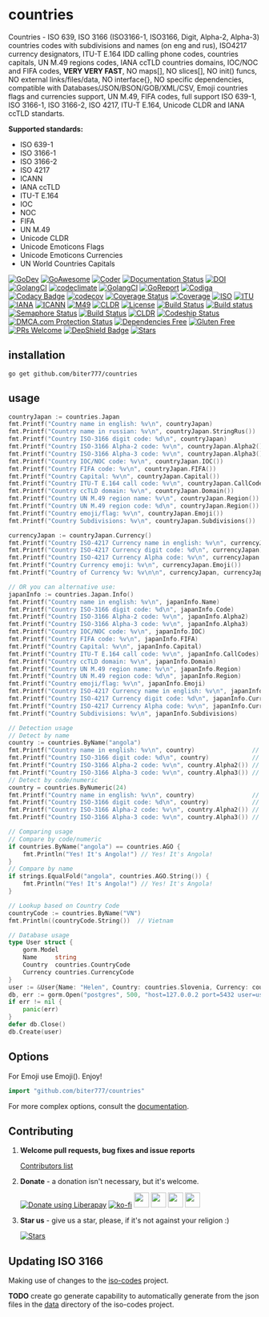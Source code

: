 # countries

Countries - ISO 639, ISO 3166 (ISO3166-1, ISO3166, Digit, Alpha-2, Alpha-3) countries codes with subdivisions and names (on eng and rus), ISO4217 currency designators, ITU-T E.164 IDD calling phone codes, countries capitals, UN M.49 regions codes, IANA ccTLD countries domains, IOC/NOC and FIFA codes, **VERY VERY FAST**, NO maps[], NO slices[], NO init() funcs, NO external links/files/data, NO interface{}, NO specific dependencies, compatible with Databases/JSON/BSON/GOB/XML/CSV, Emoji countries flags and currencies support, UN M.49, FIFA codes, full support ISO 639-1, ISO 3166-1, ISO 3166-2, ISO 4217, ITU-T E.164, Unicode CLDR and IANA ccTLD standarts.

**Supported standards:**
   - ISO 639-1
   - ISO 3166-1
   - ISO 3166-2
   - ISO 4217
   - ICANN
   - IANA ccTLD
   - ITU-T E.164
   - IOC
   - NOC
   - FIFA
   - UN M.49
   - Unicode CLDR 
   - Unicode Emoticons Flags
   - Unicode Emoticons Currencies 
   - UN World Countries Capitals

[![GoDev](https://img.shields.io/badge/godev-reference-5b77b3)](https://pkg.go.dev/github.com/biter777/countries?tab=doc)
[![GoAwesome](https://img.shields.io/badge/awesome%20go-reference-5b77b3)](https://awesome-go.com/utilities/)
[![Coder](https://img.shields.io/badge/coder-reference-5b77b3)](https://coder.social/biter777/countries)
[![Documentation Status](https://readthedocs.org/projects/countries/badge/?version=latest)](https://countries.readthedocs.io/en/latest/?badge=latest)
[![DOI](https://zenodo.org/badge/182808313.svg)](https://zenodo.org/badge/latestdoi/182808313)
[![GolangCI](https://lift.sonatype.com/api/badge/github.com/biter777/countries)](https://lift.sonatype.com/results/github.com/biter777/countries)
[![codeclimate](https://codeclimate.com/github/biter777/countries/badges/gpa.svg)](https://codeclimate.com/github/biter777/countries)
[![GolangCI](https://golangci.com/badges/github.com/biter777/countries.svg?style=flat)](https://golangci.com/r/github.com/biter777/countries)
[![GoReport](https://goreportcard.com/badge/github.com/biter777/countries)](https://goreportcard.com/report/github.com/biter777/countries)
[![Codiga](https://img.shields.io/badge/codiga%20quality-A+-brightgreen)](https://app.codiga.io/project/3255/dashboard)
[![Codacy Badge](https://api.codacy.com/project/badge/Grade/08eb1d2ff62e465091b3a288ae078a96)](https://www.codacy.com/manual/biter777/countries?utm_source=github.com&amp;utm_medium=referral&amp;utm_content=biter777/countries&amp;utm_campaign=Badge_Grade)
[![codecov](https://codecov.io/gh/biter777/countries/branch/master/graph/badge.svg)](https://codecov.io/gh/biter777/countries)
[![Coverage Status](https://coveralls.io/repos/github/biter777/countries/badge.svg?branch=master)](https://coveralls.io/github/biter777/countries?branch=master)
[![Coverage](https://img.shields.io/badge/coverage-gocover.io-brightgreen)](https://gocover.io/github.com/biter777/countries)
[![ISO](https://img.shields.io/badge/powered%20by-ISO-brightgreen)](https://www.iso.org/)
[![ITU](https://img.shields.io/badge/powered%20by-ITU-brightgreen)](https://www.itu.int/)
[![IANA](https://img.shields.io/badge/powered%20by-IANA-brightgreen)](http://www.iana.org/)
[![ICANN](https://img.shields.io/badge/powered%20by-ICANN-brightgreen)](https://www.icann.org/)
[![M49](https://img.shields.io/badge/powered%20by-UN%20M49-brightgreen)](https://unstats.un.org/unsd/methodology/m49/)
[![CLDR](https://img.shields.io/badge/powered%20by-CLDR-brightgreen)](https://cldr.unicode.org/)
[![License](https://img.shields.io/badge/License-BSD%202--Clause-brightgreen.svg)](https://opensource.org/licenses/BSD-2-Clause)
[![Build Status](https://travis-ci.org/biter777/countries.svg?branch=master)](https://travis-ci.org/biter777/countries)
[![Build status](https://ci.appveyor.com/api/projects/status/t9lpor9o8tpacpmr/branch/master?svg=true)](https://ci.appveyor.com/project/biter777/countries/branch/master)
[![Semaphore Status](https://biter777.semaphoreci.com/badges/countries.svg?style=shields)](https://biter777.semaphoreci.com/projects/countries)
[![Build Status](https://github.com/biter777/countries/actions/workflows/go.yml/badge.svg)](https://github.com/biter777/countries/actions/workflows/go.yml)
[![CLDR](https://img.shields.io/badge/deepsource-passing-brightgreen)]([https://cldr.unicode.org/](https://deepsource.io/gh/biter777/countries))
[![Codeship Status](https://codeship.com/projects/ac73624a-4038-4f6a-9f0c-ab48d3c2c6d0/status?branch=master)](https://app.codeship.com/projects/ac73624a-4038-4f6a-9f0c-ab48d3c2c6d0)
<a href="//www.dmca.com/Protection/Status.aspx?ID=7a019cc5-ec73-464b-9707-4b33726f348f" title="DMCA.com Protection Status" class="dmca-badge"> <img src ="https://img.shields.io/badge/DMCA-protected-brightgreen" alt="DMCA.com Protection Status" /></a>
[![Dependencies Free](https://img.shields.io/badge/dependencies-free-brightgreen)](https://pkg.go.dev/github.com/biter777/countries?tab=imports)
[![Gluten Free](https://img.shields.io/badge/gluten-free-brightgreen)](https://www.scsglobalservices.com/services/gluten-free-certification)
[![PRs Welcome](https://img.shields.io/badge/PRs-welcome-brightgreen)](https://github.com/biter777/countries/pulls)
[![DepShield Badge](https://depshield.sonatype.org/badges/biter777/countries/depshield.svg)](https://depshield.github.io)
[![Stars](https://img.shields.io/github/stars/biter777/countries?label=Please%20like%20us&style=social)](https://github.com/biter777/countries/stargazers)
<br/>

## installation

```shell
go get github.com/biter777/countries
```

## usage

```go
countryJapan := countries.Japan
fmt.Printf("Country name in english: %v\n", countryJapan)                   // Japan
fmt.Printf("Country name in russian: %v\n", countryJapan.StringRus())       // Япония
fmt.Printf("Country ISO-3166 digit code: %d\n", countryJapan)               // 392
fmt.Printf("Country ISO-3166 Alpha-2 code: %v\n", countryJapan.Alpha2())    // JP
fmt.Printf("Country ISO-3166 Alpha-3 code: %v\n", countryJapan.Alpha3())    // JPN
fmt.Printf("Country IOC/NOC code: %v\n", countryJapan.IOC())                // JPN
fmt.Printf("Country FIFA code: %v\n", countryJapan.FIFA())                  // JPN
fmt.Printf("Country Capital: %v\n", countryJapan.Capital())                 // Tokyo
fmt.Printf("Country ITU-T E.164 call code: %v\n", countryJapan.CallCodes()) // +81
fmt.Printf("Country ccTLD domain: %v\n", countryJapan.Domain())             // .jp
fmt.Printf("Country UN M.49 region name: %v\n", countryJapan.Region())      // Asia
fmt.Printf("Country UN M.49 region code: %d\n", countryJapan.Region())      // 142
fmt.Printf("Country emoji/flag: %v\n", countryJapan.Emoji())                // 🇯🇵
fmt.Printf("Country Subdivisions: %v\n", countryJapan.Subdivisions())       // Hokkaido Aomori Iwate Miyagi Akita Yamagata Fukushima Ibaraki Tochigi Gunma Saitama Chiba Tokyo Kanagawa Niigata Toyama Ishikawa Fukui Yamanashi Nagano Gifu Shizuoka Aichi Mie Shiga Kyoto Osaka Hyogo Nara Wakayama Tottori Shimane Okayama Hiroshima Yamaguchi Tokushima Kagawa Ehime Kochi Fukuoka Saga Nagasaki Kumamoto Oita Miyazaki Kagoshima Okinawa

currencyJapan := countryJapan.Currency()
fmt.Printf("Country ISO-4217 Currency name in english: %v\n", currencyJapan)           // Yen
fmt.Printf("Country ISO-4217 Currency digit code: %d\n", currencyJapan)                // 392
fmt.Printf("Country ISO-4217 Currency Alpha code: %v\n", currencyJapan.Alpha())        // JPY
fmt.Printf("Country Currency emoji: %v\n", currencyJapan.Emoji())                      // 💴
fmt.Printf("Country of Currency %v: %v\n\n", currencyJapan, currencyJapan.Countries()) // Japan

// OR you can alternative use:
japanInfo := countries.Japan.Info()
fmt.Printf("Country name in english: %v\n", japanInfo.Name)                          // Japan
fmt.Printf("Country ISO-3166 digit code: %d\n", japanInfo.Code)                      // 392
fmt.Printf("Country ISO-3166 Alpha-2 code: %v\n", japanInfo.Alpha2)                  // JP
fmt.Printf("Country ISO-3166 Alpha-3 code: %v\n", japanInfo.Alpha3)                  // JPN
fmt.Printf("Country IOC/NOC code: %v\n", japanInfo.IOC)                              // JPN
fmt.Printf("Country FIFA code: %v\n", japanInfo.FIFA)                                // JPN
fmt.Printf("Country Capital: %v\n", japanInfo.Capital)                               // Tokyo
fmt.Printf("Country ITU-T E.164 call code: %v\n", japanInfo.CallCodes)               // +81
fmt.Printf("Country ccTLD domain: %v\n", japanInfo.Domain)                           // .jp
fmt.Printf("Country UN M.49 region name: %v\n", japanInfo.Region)                    // Asia
fmt.Printf("Country UN M.49 region code: %d\n", japanInfo.Region)                    // 142
fmt.Printf("Country emoji/flag: %v\n", japanInfo.Emoji)                              // 🇯🇵
fmt.Printf("Country ISO-4217 Currency name in english: %v\n", japanInfo.Currency)    // Yen
fmt.Printf("Country ISO-4217 Currency digit code: %d\n", japanInfo.Currency)         // 392
fmt.Printf("Country ISO-4217 Currency Alpha code: %v\n", japanInfo.Currency.Alpha()) // JPY
fmt.Printf("Country Subdivisions: %v\n", japanInfo.Subdivisions)                     // Hokkaido Aomori Iwate Miyagi Akita Yamagata Fukushima Ibaraki Tochigi Gunma Saitama Chiba Tokyo Kanagawa Niigata Toyama Ishikawa Fukui Yamanashi Nagano Gifu Shizuoka Aichi Mie Shiga Kyoto Osaka Hyogo Nara Wakayama Tottori Shimane Okayama Hiroshima Yamaguchi Tokushima Kagawa Ehime Kochi Fukuoka Saga Nagasaki Kumamoto Oita Miyazaki Kagoshima Okinawa

// Detection usage
// Detect by name
country := countries.ByName("angola")
fmt.Printf("Country name in english: %v\n", country)                // Angola
fmt.Printf("Country ISO-3166 digit code: %d\n", country)            // 24
fmt.Printf("Country ISO-3166 Alpha-2 code: %v\n", country.Alpha2()) // AO
fmt.Printf("Country ISO-3166 Alpha-3 code: %v\n", country.Alpha3()) // AGO
// Detect by code/numeric
country = countries.ByNumeric(24)
fmt.Printf("Country name in english: %v\n", country)                // Angola
fmt.Printf("Country ISO-3166 digit code: %d\n", country)            // 24
fmt.Printf("Country ISO-3166 Alpha-2 code: %v\n", country.Alpha2()) // AO
fmt.Printf("Country ISO-3166 Alpha-3 code: %v\n", country.Alpha3()) // AGO

// Comparing usage
// Compare by code/numeric
if countries.ByName("angola") == countries.AGO {
	fmt.Println("Yes! It's Angola!") // Yes! It's Angola!
}
// Compare by name
if strings.EqualFold("angola", countries.AGO.String()) {
	fmt.Println("Yes! It's Angola!") // Yes! It's Angola!
}

// Lookup based on Country Code
countryCode := countries.ByName("VN")
fmt.Println((countryCode.String())	// Vietnam

// Database usage
type User struct {
	gorm.Model
	Name     string
	Country  countries.CountryCode
	Currency countries.CurrencyCode
}
user := &User{Name: "Helen", Country: countries.Slovenia, Currency: countries.CurrencyEUR}
db, err := gorm.Open("postgres", 500, "host=127.0.0.2 port=5432 user=usr password=1234567 dbname=db")
if err != nil {
	panic(err)
}
defer db.Close()
db.Create(user)
```

## Options

For Emoji use Emoji(). Enjoy!

```go
import "github.com/biter777/countries"
```

For more complex options, consult the [documentation](http://godoc.org/github.com/biter777/countries).

## Contributing

1. **Welcome pull requests, bug fixes and issue reports**

	[Contributors list](https://github.com/biter777/countries/graphs/contributors)
	
2. **Donate** - a donation isn't necessary, but it's welcome.

	<noscript><a href="https://liberapay.com/biter777/donate"><img alt="Donate using Liberapay" src="https://liberapay.com/assets/widgets/donate.svg"></a></noscript>
	[![ko-fi](https://www.ko-fi.com/img/githubbutton_sm.svg)](https://ko-fi.com/I2I61D1XZ) <a href="https://pay.cloudtips.ru/p/94fc4268" target="_blank"><img height="30" src="https://usa.visa.com/dam/VCOM/regional/lac/ENG/Default/Partner%20With%20Us/Payment%20Technology/visapos/full-color-800x450.jpg"></a> <a href="https://pay.cloudtips.ru/p/94fc4268" target="_blank"><img height="30" src="https://brand.mastercard.com/content/dam/mccom/brandcenter/thumbnails/mastercard_debit_sym_decal_web_105px.png"></a> <a href="https://pay.cloudtips.ru/p/94fc4268" target="_blank"><img height="30" src="https://developer.apple.com/assets/elements/icons/apple-pay/apple-pay.svg"></a> <a href="https://pay.cloudtips.ru/p/94fc4268" target="_blank"><img height="30" src="https://developers.google.com/pay/api/images/brand-guidelines/google-pay-mark.png"></a> <br/>

3. **Star us** - give us a star, please, if it's not against your religion :)


	[![Stars](https://img.shields.io/github/stars/biter777/countries?label=Please%20like%20us&style=social)](https://github.com/biter777/countries/stargazers)

## Updating ISO 3166

Making use of changes to the [iso-codes](https://salsa.debian.org/iso-codes-team/iso-codes) project.

**TODO** create go generate capability to automatically generate from the json files
in the [data](https://salsa.debian.org/iso-codes-team/iso-codes/-/tree/main/data/)
directory of the iso-codes project.
